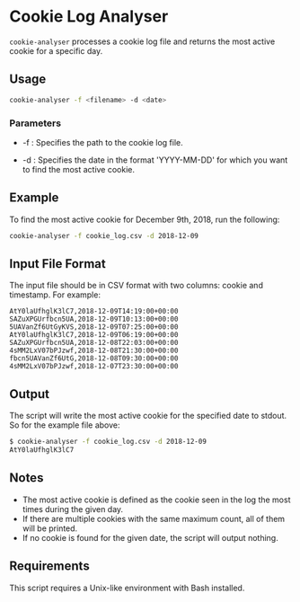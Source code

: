 # Cookie Log Analyser

`cookie-analyser` processes a cookie log file and returns the most active cookie for a specific day.

## Usage

```bash
cookie-analyser -f <filename> -d <date>
```

### Parameters

- -f <filename>: Specifies the path to the cookie log file.

- -d <date>: Specifies the date in the format 'YYYY-MM-DD' for which you want to find the most active cookie.

## Example

To find the most active cookie for December 9th, 2018, run the following:


```bash
cookie-analyser -f cookie_log.csv -d 2018-12-09
```

## Input File Format

The input file should be in CSV format with two columns: cookie and timestamp. For example:

```
AtY0laUfhglK3lC7,2018-12-09T14:19:00+00:00
SAZuXPGUrfbcn5UA,2018-12-09T10:13:00+00:00
5UAVanZf6UtGyKVS,2018-12-09T07:25:00+00:00
AtY0laUfhglK3lC7,2018-12-09T06:19:00+00:00
SAZuXPGUrfbcn5UA,2018-12-08T22:03:00+00:00
4sMM2LxV07bPJzwf,2018-12-08T21:30:00+00:00
fbcn5UAVanZf6UtG,2018-12-08T09:30:00+00:00
4sMM2LxV07bPJzwf,2018-12-07T23:30:00+00:00
```


## Output

The script will write the most active cookie for the specified date to stdout. So for the example file above:

```bash
$ cookie-analyser -f cookie_log.csv -d 2018-12-09
AtY0laUfhglK3lC7
```

## Notes

- The most active cookie is defined as the cookie seen in the log the most times during the given day.
- If there are multiple cookies with the same maximum count, all of them will be printed.
- If no cookie is found for the given date, the script will output nothing.


## Requirements

This script requires a Unix-like environment with Bash installed.
